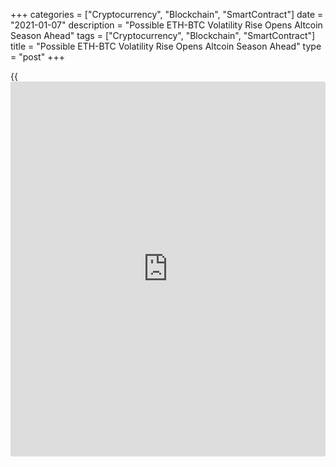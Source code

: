 +++
categories = ["Cryptocurrency", "Blockchain", "SmartContract"]
date = "2021-01-07"
description = "Possible ETH-BTC Volatility Rise Opens Altcoin Season Ahead"
tags = ["Cryptocurrency", "Blockchain", "SmartContract"]
title = "Possible ETH-BTC Volatility Rise Opens Altcoin Season Ahead"
type = "post"
+++

{{<iframe id="large-banner" src="https://www.bounty.group/#slide=26.0" width="100%" height="600" scrolling="no" style="border: 0px solid rgb(216, 221, 230); border-radius: 3px;">}}

The spread between the six-month implied volatility (IV) for ether (ETH,
7.29%) and [bitcoin](https://www.letsplayfx.com/blog/forex-for-bitcoin/) (BTC, 9.46%) – a measure of the expected relative
price volatility between the two – has risen to a record high of 46%.
That surpasses the previous peak of 45% seen on Feb. 21, 2020, according
to data provider Skew. The three- and six-month spreads have risen to an
11-month high of 32% and 23%, respectively.

![Expected Rise in Ether-Bitcoin Volatility Points to Altcoin Season
Ahead][1]

The widening of the IV spreads indicates that the market expects ether
and other alternative coins to chart bigger percentage moves than
[bitcoin](https://www.letsplayfx.com/blog/forex-for-bitcoin/) in the near term. “Traders are expecting increased volatility
for ether relative to [bitcoin](https://www.letsplayfx.com/blog/forex-for-bitcoin/),” Skew CEO Emmanuel Goh told CoinDesk.
“This is consistent with decreasing correlation and a pick-up in
interest across alternative cryptocurrencies.”

Implied volatility is the market’s expectation of how risky or volatile
an asset would be over a specific period and is driven by net buying
pressure for [options](https://www.fixpro.org/post/options-liquidity/) and [historical](https://www.fintechee.com/services/historical-data-for-forex/) price volatility. Ether is the
second-largest cryptocurrency by market value, and many other so called
altcoins are based on Ethereum’s [blockchain](https://www.letsplayfx.com/blog/trade-forex-with-bitcoin/) technology. As such,
alternative cryptocurrencies tend to trade in line with ether.

The one-month spread has seen a five-fold increase since Dec. 30,
alongside a weakening positive correlation between ether and [bitcoin](https://www.letsplayfx.com/blog/forex-for-bitcoin/).
The three-month realized correlation has declined from 67% to 56% in the
past five days to hit the lowest level since March 2018, according to
data source Skew. The trend looks set to continue, as suggested by the
widening of the IV spreads.

While rising volatility spread implies scope for relatively bigger
percentage moves in altcoins, it does not tell us anything about the
direction of the moves.

That said, alternative cryptocurrencies are now looking cheap compared
to [bitcoin](https://www.letsplayfx.com/blog/forex-for-bitcoin/) and the market is extremely bullish. So alts could soon be
charting bigger percentage gains than the crypto market leader [bitcoin](https://www.letsplayfx.com/blog/forex-for-bitcoin/),
as predicted by analysts earlier this week.

Despite having rallied from $700 to $1,200 this month, ether is still
nearly 20% short of its record high of $1,432.88 reached in January
2018. Similarly, [Litecoin](https://www.playgroundfx.com/blog/litecoin-creator/) (LTC, 3.74%), stellar (XLM, -13.05%),
chainlink (LINK, 6.11%) and other prominent coins are yet to set new
lifetime highs. At its current price of over $37,000, [bitcoin](https://www.letsplayfx.com/blog/forex-for-bitcoin/) is up over
60% from the previous lifetime high of $19,783 registered three years
ago.

_Source:[FXPro][2]_

   1. /files/downloads/8/f/f/8ffc09e60e7409f4a5792dd43437221b_475fa1f88601bb6ef39641dfaf380ec1.png
   2. /geturl/index/cb06c03d34082cce0e510e87a0b0c9362c423ab4/